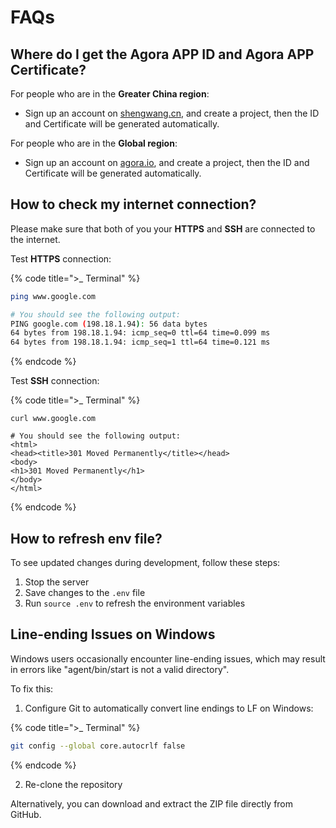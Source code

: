 # FAQs

## Where do I get the Agora APP ID and Agora APP Certificate?

For people who are in the **Greater China region**:
* Sign up an account on [shengwang.cn](https://console.shengwang.cn/), and create a project, then the ID and Certificate will be generated automatically.

For people who are in the **Global region**:
* Sign up an account on [agora.io](https://console.agora.io/), and create a project, then the ID and Certificate will be generated automatically.


## How to check my internet connection?

Please make sure that both of you your **HTTPS** and **SSH** are connected to the internet.

Test **HTTPS** connection:

{% code title=">_ Terminal" %}
```bash
ping www.google.com

# You should see the following output:
PING google.com (198.18.1.94): 56 data bytes
64 bytes from 198.18.1.94: icmp_seq=0 ttl=64 time=0.099 ms
64 bytes from 198.18.1.94: icmp_seq=1 ttl=64 time=0.121 ms
```
{% endcode %}

Test **SSH** connection:

{% code title=">_ Terminal" %}
```
curl www.google.com

# You should see the following output:
<html>
<head><title>301 Moved Permanently</title></head>
<body>
<h1>301 Moved Permanently</h1>
</body>
</html>
```
{% endcode %}

## How to refresh env file?

To see updated changes during development, follow these steps:
1. Stop the server
2. Save changes to the `.env` file
3. Run `source .env` to refresh the environment variables

## Line-ending Issues on Windows

Windows users occasionally encounter line-ending issues, which may result in errors like "agent/bin/start is not a valid directory".

To fix this:
1. Configure Git to automatically convert line endings to LF on Windows:

{% code title=">_ Terminal" %}
```bash
git config --global core.autocrlf false
```
{% endcode %}

2. Re-clone the repository

Alternatively, you can download and extract the ZIP file directly from GitHub.
